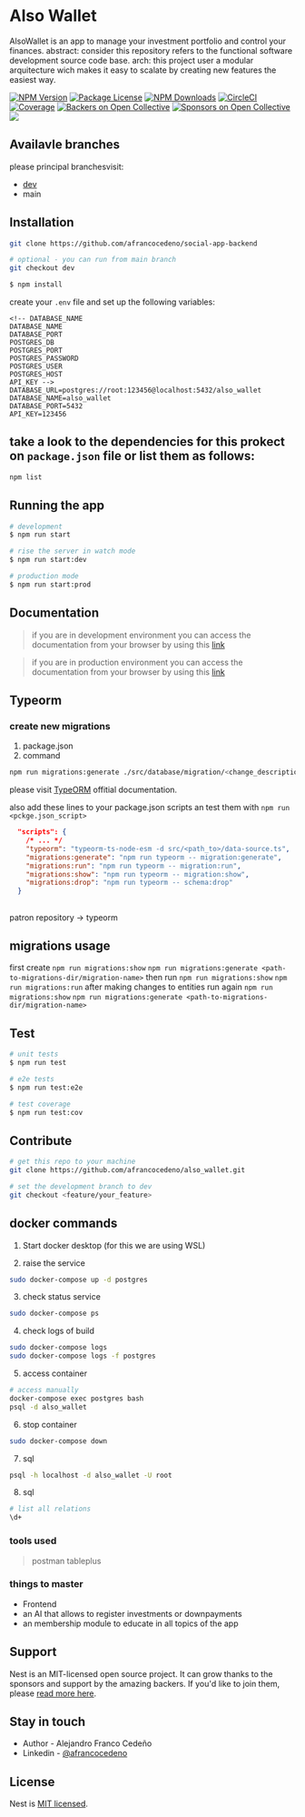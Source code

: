 <p align="left">
  <h1>Also Wallet</h1> 
AlsoWallet is an app to manage your investment portfolio and control your finances. abstract: consider this repository refers to the functional software development source code base. arch: this project user a modular arquitecture wich makes it easy to scalate by creating new features the easiest way.
</p>
<p align="left">
  <a href="https://www.npmjs.com/~nestjscore" target="_blank"><img src="https://img.shields.io/npm/v/@nestjs/core.svg" alt="NPM Version" /></a>
  <a href="https://www.npmjs.com/~nestjscore" target="_blank"><img src="https://img.shields.io/npm/l/@nestjs/core.svg" alt="Package License" /></a>
  <a href="https://www.npmjs.com/~nestjscore" target="_blank"><img src="https://img.shields.io/npm/dm/@nestjs/common.svg" alt="NPM Downloads" /></a>
  <a href="https://dl.circleci.com/status-badge/redirect/circleci/FJkq4GGBwCQAatFishFpVx/S1oCP4hiuw5Mwq4y1kmZHa/tree/main" target="_blank"><img src="https://dl.circleci.com/status-badge/img/circleci/FJkq4GGBwCQAatFishFpVx/S1oCP4hiuw5Mwq4y1kmZHa/tree/main.svg?style=svg" alt="CircleCI" /></a>
  <a href="https://coveralls.io/github/afrancocedeno/also_wallet?branch=main" target="_blank"><img src="https://coveralls.io/repos/github/afrancocedeno/also_wallet/badge.svg?branch=main" alt="Coverage" /></a>
  <a href="https://opencollective.com/tambienlatino#backer" target="_blank"><img src="https://opencollective.com/tambienlatino/backers/badge.svg" alt="Backers on Open Collective" /></a>
  <a href="https://opencollective.com/tambienlatino#sponsor" target="_blank"><img src="https://opencollective.com/tambienlatino/sponsors/badge.svg" alt="Sponsors on Open Collective" /></a>
  <a href="https://paypal.me/afrancocedeno?country.x=CO&locale.x=es_XC" target="_blank"><img src="https://img.shields.io/badge/Donate-PayPal-ff3f59.svg"/></a>

</p>

## Availavle branches
please principal branchesvisit: 
- [dev](https://github.com/afrancocedeno/also_wallet/tree/dev)
- main

## Installation

```bash
git clone https://github.com/afrancocedeno/social-app-backend
```

```bash
# optional - you can run from main branch
git checkout dev
```

```bash
$ npm install
```

create your `.env` file and set up the following variables:
```
<!-- DATABASE_NAME
DATABASE_NAME
DATABASE_PORT
POSTGRES_DB
POSTGRES_PORT
POSTGRES_PASSWORD
POSTGRES_USER
POSTGRES_HOST
API_KEY -->
DATABASE_URL=postgres://root:123456@localhost:5432/also_wallet
DATABASE_NAME=also_wallet
DATABASE_PORT=5432
API_KEY=123456
```

## take a look to the dependencies for this prokect on `package.json` file or list them as follows:
```bash
npm list
```

## Running the app

```bash
# development
$ npm run start

# rise the server in watch mode
$ npm run start:dev

# production mode
$ npm run start:prod
```

## Documentation

> if you are in development environment you can access the documentation from your browser by using this [link](localhost:3000/docs) 

> if you are in production environment you can access the documentation from your browser by using this [link](also-wallet-backend.onrender.com/docs) 



## Typeorm

### create new migrations
1. package.json
2. command
```bash
npm run migrations:generate ./src/database/migration/<change_description_name>
```

please visit [TypeORM](https://typeorm.io/migrations#how-migrations-work) offitial documentation.

also add these lines to your package.json scripts an test them with `npm run <pckge.json_script>`
```json
  "scripts": {
    /* ... */
    "typeorm": "typeorm-ts-node-esm -d src/<path_to>/data-source.ts",
    "migrations:generate": "npm run typeorm -- migration:generate",
    "migrations:run": "npm run typeorm -- migration:run",
    "migrations:show": "npm run typeorm -- migration:show",
    "migrations:drop": "npm run typeorm -- schema:drop"
  }
```

##
patron repository  -> typeorm


## migrations usage
first create
```npm run migrations:show```
```npm run migrations:generate <path-to-migrations-dir/migration-name>```
then run
```npm run migrations:show```
```npm run migrations:run```
after making changes to entities run again
```npm run migrations:show```
```npm run migrations:generate <path-to-migrations-dir/migration-name>```

## Test
```bash
# unit tests
$ npm run test

# e2e tests
$ npm run test:e2e

# test coverage
$ npm run test:cov
```

## Contribute

```bash
# get this repo to your machine
git clone https://github.com/afrancocedeno/also_wallet.git
```

```bash
# set the development branch to dev
git checkout <feature/your_feature>
```

## docker commands

1. Start docker desktop (for this we are using WSL)

2. raise the service
```bash
sudo docker-compose up -d postgres
```

3. check status service
```bash
sudo docker-compose ps
```

4. check logs of build
```bash
sudo docker-compose logs
sudo docker-compose logs -f postgres
```

5. access container
```bash
# access manually
docker-compose exec postgres bash
psql -d also_wallet
```

6. stop container
```bash
sudo docker-compose down
```

7. sql
```bash
psql -h localhost -d also_wallet -U root
```

8. sql
```bash
# list all relations
\d+
```

### tools used
> postman
> tableplus

### things to master

- Frontend
- an AI that allows to register investments or downpayments
- an membership module to educate in all topics of the app

## Support

Nest is an MIT-licensed open source project. It can grow thanks to the sponsors and support by the amazing backers. If you'd like to join them, please [read more here](https://docs.nestjs.com/support).

## Stay in touch

- Author - Alejandro Franco Cedeño
- Linkedin - [@afrancocedeno](https://www.linkedin.com/in/afrancocedeno/)

## License

Nest is [MIT licensed](LICENSE).

